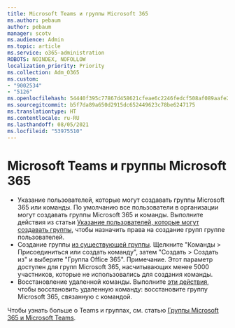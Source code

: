 ```yaml
---
title: Microsoft Teams и группы Microsoft 365
ms.author: pebaum
author: pebaum
manager: scotv
ms.audience: Admin
ms.topic: article
ms.service: o365-administration
ROBOTS: NOINDEX, NOFOLLOW
localization_priority: Priority
ms.collection: Adm_O365
ms.custom:
- "9002534"
- "5126"
ms.openlocfilehash: 54440f395c77867d458621cfeae6c2246fedcf508af089aafe2a78b63fe8a5b9
ms.sourcegitcommit: b5f7da89a650d2915dc652449623c78be6247175
ms.translationtype: HT
ms.contentlocale: ru-RU
ms.lasthandoff: 08/05/2021
ms.locfileid: "53975510"
---
```

# <a name="microsoft-teams-and-microsoft-365-groups"></a>Microsoft Teams и группы Microsoft 365

- Указание пользователей, которые могут создавать группы Microsoft 365 или команды. По умолчанию все пользователи в организации могут создавать группы Microsoft 365 и команды. Выполните действия из статьи [Указание пользователей, которые могут создавать группы](https://support.office.com/article/4c46c8cb-17d0-44b5-9776-005fced8e618), чтобы назначить права на создание групп группе пользователей.
- Создание группы [из существующей группы](https://support.microsoft.com/office/24ec428e-40d7-4a1a-ab87-29be7d145865). Щелкните "Команды > Присоединиться или создать команду", затем "Создать > Создать из" и выберите "Группа Office 365". Примечание. Этот параметр доступен для групп Microsoft 365, насчитывающих менее 5000 участников, которые не использовались для создания команды.
- Восстановление удаленной команды. Выполните [эти действия](https://docs.microsoft.com/microsoftteams/archive-or-delete-a-team#restore-a-deleted-team), чтобы восстановить удаленную команду: восстановите группу Microsoft 365, связанную с командой.

Чтобы узнать больше о Teams и группах, см. статью [Группы Microsoft 365 и Microsoft Teams](https://docs.microsoft.com/microsoftteams/office-365-groups).

